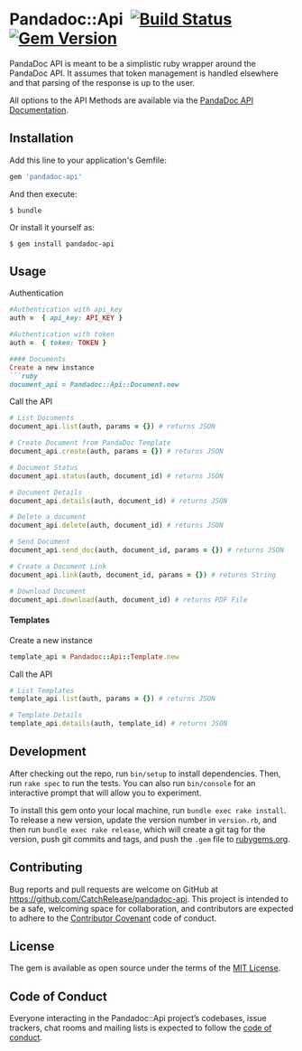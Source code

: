 # Pandadoc::Api  &nbsp;[![Build Status](https://secure.travis-ci.org/CatchRelease/pandadoc-api.svg?branch=master)](https://travis-ci.org/CatchRelease/pandadoc-api) [![Gem Version](https://img.shields.io/gem/v/pandadoc-api.svg)](https://rubygems.org/gems/pandadoc-api)

PandaDoc API is meant to be a simplistic ruby wrapper around the PandaDoc API. It assumes that token management is handled 
elsewhere and that parsing of the response is up to the user.

All options to the API Methods are available via the [PandaDoc API Documentation](https://developers.pandadoc.com/v1/reference).

## Installation

Add this line to your application's Gemfile:

```ruby
gem 'pandadoc-api'
```

And then execute:

    $ bundle

Or install it yourself as:

    $ gem install pandadoc-api

## Usage

Authentication
```ruby
#Authentication with api_key
auth =  { api_key: API_KEY }

#Authentication with token
auth =  { token: TOKEN }

#### Documents
Create a new instance
```ruby
document_api = Pandadoc::Api::Document.new
```

Call the API
```ruby
# List Documents
document_api.list(auth, params = {}) # returns JSON

# Create Document from PandaDoc Template
document_api.create(auth, params = {}) # returns JSON

# Document Status
document_api.status(auth, document_id) # returns JSON

# Document Details
document_api.details(auth, document_id) # returns JSON

# Delete a document
document_api.delete(auth, document_id) # returns JSON

# Send Document
document_api.send_doc(auth, document_id, params = {}) # returns JSON

# Create a Document Link
document_api.link(auth, document_id, params = {}) # returns String

# Download Document
document_api.download(auth, document_id) # returns PDF File
```

#### Templates
Create a new instance
```ruby
template_api = Pandadoc::Api::Template.new
```

Call the API
```ruby
# List Templates
template_api.list(auth, params = {}) # returns JSON

# Template Details
template_api.details(auth, template_id) # returns JSON
```

## Development

After checking out the repo, run `bin/setup` to install dependencies. Then, run `rake spec` to run the tests. You can also run `bin/console` for an interactive prompt that will allow you to experiment.

To install this gem onto your local machine, run `bundle exec rake install`. To release a new version, update the version number in `version.rb`, and then run `bundle exec rake release`, which will create a git tag for the version, push git commits and tags, and push the `.gem` file to [rubygems.org](https://rubygems.org).

## Contributing

Bug reports and pull requests are welcome on GitHub at https://github.com/CatchRelease/pandadoc-api. This project is intended to be a safe, welcoming space for collaboration, and contributors are expected to adhere to the [Contributor Covenant](http://contributor-covenant.org) code of conduct.

## License

The gem is available as open source under the terms of the [MIT License](https://opensource.org/licenses/MIT).

## Code of Conduct

Everyone interacting in the Pandadoc::Api project’s codebases, issue trackers, chat rooms and mailing lists is expected to follow the [code of conduct](https://github.com/[USERNAME]/pandadoc-api/blob/master/CODE_OF_CONDUCT.md).

